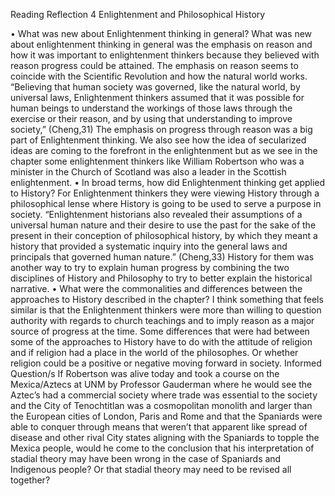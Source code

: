 Reading Reflection 4 Enlightenment and Philosophical History 

•	What was new about Enlightenment thinking in general?
What was new about enlightenment thinking in general was the emphasis on reason and how it was important to enlightenment thinkers because they believed with reason progress could be attained. The emphasis on reason seems to coincide with the Scientific Revolution and how the natural world works. “Believing that human society was governed, like the natural world, by universal laws, Enlightenment thinkers assumed that it was possible for human beings to understand the workings of those laws through the exercise or their reason, and by using that understanding to improve society,” (Cheng,31) The emphasis on progress through reason was a big part of Enlightenment thinking. We also see how the idea of secularized ideas are coming to the forefront in the enlightenment but as we see in the chapter some enlightenment thinkers like William Robertson who was a minister in the Church of Scotland was also a leader in the Scottish enlightenment. 
•	In broad terms, how did Enlightenment thinking get applied to History? 
For Enlightenment thinkers they were viewing History through a philosophical lense where History is going to be used to serve a purpose in society. “Enlightenment historians also revealed their assumptions of a universal human nature and their desire to use the past for the sake of the present in their conception of philosophical history, by which they meant a history that provided a systematic inquiry into the general laws and principals that governed human nature.” (Cheng,33) History for them was another way to try to explain human progress by combining the two disciplines of History and Philosophy to try to better explain the historical narrative. 
•	What were the commonalities and differences between the approaches to History described in the chapter? 
I think something that feels similar is that the Enlightenment thinkers were more than willing to question authority with regards to church teachings and to imply reason as a major source of progress at the time. Some differences that were had between some of the approaches to History have to do with the attitude of religion and if religion had a place in the world of the philosophes. Or whether religion could be a positive or negative moving forward in society. 
Informed Question/s 
If Robertson was alive today and took a course on the Mexica/Aztecs  at UNM by Professor Gauderman where he would see the Aztec’s had a commercial society where trade was essential to the society and the City of Tenochtitlan was a cosmopolitan monolith and larger than the European cities of London, Paris and Rome and that the Spaniards were able to conquer through means that weren’t that apparent like spread of disease and other rival City states aligning with the Spaniards to topple the Mexica people, would he come to the conclusion that his interpretation of  stadial theory may have been wrong in the case of Spaniards and Indigenous people? Or that stadial theory may need to be revised all together? 
